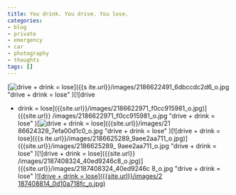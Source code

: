 ```yaml
---
title: You drink. You drive. You lose.
categories:
- blog
- private
- emergency
- car
- photography
- thoughts
tags: []
---
```

[![drive + drink = lose]({{site.url}}/images/2186622491_6dbccdc2d6_o.jpg)]({{s
ite.url}}/images/2186622491_6dbccdc2d6_o.jpg "drive + drink = lose" )[![drive
+ drink = lose]({{site.url}}/images/2186622971_f0cc915981_o.jpg)]({{site.url}}
/images/2186622971_f0cc915981_o.jpg "drive + drink = lose" )[![drive + drink =
lose]({{site.url}}/images/2186624329_7efa00d1c0_o.jpg)]({{site.url}}/images/21
86624329_7efa00d1c0_o.jpg "drive + drink = lose" )[![drive + drink = lose]({{s
ite.url}}/images/2186625289_9aee2aa711_o.jpg)]({{site.url}}/images/2186625289_
9aee2aa711_o.jpg "drive + drink = lose" )[![drive + drink = lose]({{site.url}}
/images/2187408324_40ed9246c8_o.jpg)]({{site.url}}/images/2187408324_40ed9246c
8_o.jpg "drive + drink = lose" )[![drive + drink = lose]({{site.url}}/images/2
187408814_0d10a718fc_o.jpg)]({{site.url}}/images/2187408814_0d10a718fc_o.jpg
"drive + drink = lose" )

